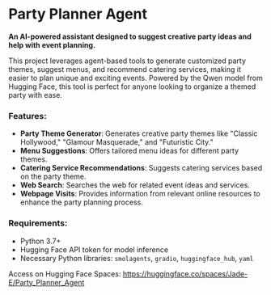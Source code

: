 # Party Planner Agent

**An AI-powered assistant designed to suggest creative party ideas and help with event planning.**

This project leverages agent-based tools to generate customized party themes, suggest menus, and recommend catering services, making it easier to plan unique and exciting events. Powered by the Qwen model from Hugging Face, this tool is perfect for anyone looking to organize a themed party with ease.

### Features:
- **Party Theme Generator**: Generates creative party themes like "Classic Hollywood," "Glamour Masquerade," and "Futuristic City."
- **Menu Suggestions**: Offers tailored menu ideas for different party themes.
- **Catering Service Recommendations**: Suggests catering services based on the party theme.
- **Web Search**: Searches the web for related event ideas and services.
- **Webpage Visits**: Provides information from relevant online resources to enhance the party planning process.

### Requirements:
- Python 3.7+
- Hugging Face API token for model inference
- Necessary Python libraries: `smolagents`, `gradio`, `huggingface_hub`, `yaml`

Access on Hugging Face Spaces: https://huggingface.co/spaces/Jade-E/Party_Planner_Agent
